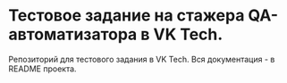 # Тестовое задание на стажера QA-автоматизатора в VK Tech.

Репозиторий для тестового задания в VK Tech. Вся документация - в README проекта.
